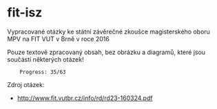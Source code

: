 fit-isz
=======

Vypracované otázky ke státní závěrečné zkoušce magisterského oboru MPV na FIT VUT v Brně v roce 2016

Pouze textově zpracovaný obsah, bez obrázku a diagramů, které jsou součástí některých otázek!

		Progress: 35/63

Zdroj otázek:

 * http://www.fit.vutbr.cz/info/rd/rd23-160324.pdf
